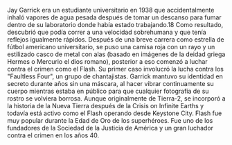 Jay Garrick era un estudiante universitario en 1938 que accidentalmente inhaló vapores de agua pesada después de tomar un descanso para fumar dentro de su laboratorio donde había estado trabajando.18​ Como resultado, descubrió que podía correr a una velocidad sobrehumana y que tenía reflejos igualmente rápidos. Después de una breve carrera como estrella de fútbol americano universitario, se puso una camisa roja con un rayo y un estilizado casco de metal con alas (basado en imágenes de la deidad griega Hermes o Mercurio el dios romano), posterior a eso comenzó a luchar contra el crimen como el Flash. Su primer caso involucró la lucha contra los "Faultless Four", un grupo de chantajistas. Garrick mantuvo su identidad en secreto durante años sin una máscara, al hacer vibrar continuamente su cuerpo mientras estaba en público para que cualquier fotografía de su rostro se volviera borrosa. Aunque originalmente de Tierra-2, se incorporó a la historia de la Nueva Tierra después de la Crisis on Infinite Earths y todavía está activo como el Flash operando desde Keystone City. Flash fue muy popular durante la Edad de Oro de los superhéroes. Fue uno de los fundadores de la Sociedad de la Justicia de América y un gran luchador contra el crimen en los años 40.
